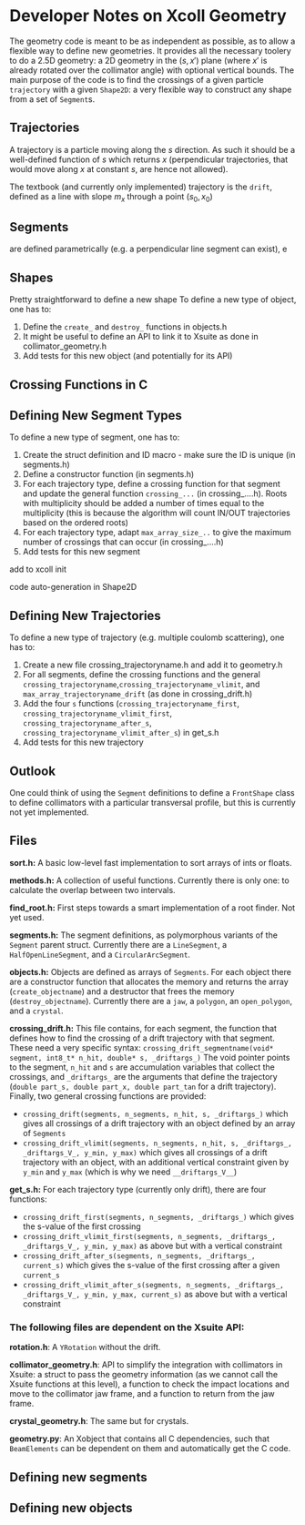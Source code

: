 # Developer Notes on Xcoll Geometry

The geometry code is meant to be as independent as possible, as to allow a flexible way to define new geometries.
It provides all the necessary toolery to do a 2.5D geometry: a 2D geometry in the $(s, x')$ plane (where $x'$ is already rotated over the collimator angle) with optional vertical bounds.
The main purpose of the code is to find the crossings of a given particle `trajectory` with a given `Shape2D`: a very flexible way to construct any shape from a set of `Segment`s.


## Trajectories
A trajectory is a particle moving along the $s$ direction. As such it should be a well-defined function of $s$ which returns $x$ (perpendicular trajectories, that would move along $x$ at constant $s$, are hence not allowed).

The textbook (and currently only implemented) trajectory is the `drift`, defined as a line with slope $m_x$ through a point $(s_0, x_0)$

## Segments
are defined parametrically (e.g. a perpendicular line segment can exist), e

## Shapes

Pretty straightforward to define a new shape
To define a new type of object, one has to:
1. Define the `create_` and `destroy_` functions in objects.h
2. It might be useful to define an API to link it to Xsuite as done in collimator_geometry.h
3. Add tests for this new object (and potentially for its API)

## Crossing Functions in C

## Defining New Segment Types
To define a new type of segment, one has to:
1. Create the struct definition and ID macro - make sure the ID is unique (in segments.h)
2. Define a constructor function (in segments.h)
3. For each trajectory type, define a crossing function for that segment and update the general function `crossing_...` (in crossing_....h). Roots with multiplicity should be added a number of times equal to the multiplicity (this is because the algorithm will count IN/OUT trajectories based on the ordered roots)
4. For each trajectory type, adapt `max_array_size_..` to give the maximum number of crossings that can occur (in crossing_....h)
5. Add tests for this new segment

add to xcoll init

code auto-generation in Shape2D

## Defining New Trajectories
To define a new type of trajectory (e.g. multiple coulomb scattering), one has to:
1. Create a new file crossing_trajectoryname.h and add it to geometry.h
2. For all segments, define the crossing functions and the general `crossing_trajectoryname`,`crossing_trajectoryname_vlimit`, and `max_array_trajectoryname_drift` (as done in crossing_drift.h)
3. Add the four `s` functions (`crossing_trajectoryname_first`, `crossing_trajectoryname_vlimit_first`, `crossing_trajectoryname_after_s`, `crossing_trajectoryname_vlimit_after_s`) in get_s.h
4. Add tests for this new trajectory


## Outlook

One could think of using the `Segment` definitions to define a `FrontShape` class to define collimators with a particular transversal profile, but this is currently not yet implemented.



## Files

**sort.h:**
A basic low-level fast implementation to sort arrays of ints or floats.

**methods.h:**
A collection of useful functions. Currently there is only one: to calculate the overlap between two intervals.

**find_root.h:**
First steps towards a smart implementation of a root finder.
Not yet used.

**segments.h:**
The segment definitions, as polymorphous variants of the `Segment` parent struct.
Currently there are a `LineSegment`, a `HalfOpenLineSegment`, and a `CircularArcSegment`.

**objects.h:**
Objects are defined as arrays of `Segments`.
For each object there are a constructor function that allocates the memory and returns the array (`create_objectname`) and a destructor that frees the memory (`destroy_objectname`).
Currently there are a `jaw`, a `polygon`, an `open_polygon`, and a `crystal`.

**crossing_drift.h:**
This file contains, for each segment, the function that defines how to find the crossing of a drift trajectory with that segment.
These need a very specific syntax:
`crossing_drift_segmentname(void* segment, int8_t* n_hit, double* s, _driftargs_)`
The void pointer points to the segment, `n_hit` and `s` are accumulation variables that collect the crossings, and `_driftargs_` are the arguments that define the trajectory (`double part_s, double part_x, double part_tan` for a drift trajectory).
Finally, two general crossing functions are provided:
- `crossing_drift(segments, n_segments, n_hit, s, _driftargs_)` which gives all crossings of a drift trajectory with an object defined by an array of `Segments`
- `crossing_drift_vlimit(segments, n_segments, n_hit, s, _driftargs_, _driftargs_V_, y_min, y_max)` which gives all crossings of a drift trajectory with an object, with an additional vertical constraint given by `y_min` and `y_max` (which is why we need `__driftargs_V__`)

**get_s.h:**
For each trajectory type (currently only drift), there are four functions:
- `crossing_drift_first(segments, n_segments, _driftargs_)` which gives the s-value of the first crossing
- `crossing_drift_vlimit_first(segments, n_segments, _driftargs_, _driftargs_V_, y_min, y_max)` as above but with a vertical constraint
- `crossing_drift_after_s(segments, n_segments, _driftargs_, current_s)` which gives the s-value of the first crossing after a given `current_s`
- `crossing_drift_vlimit_after_s(segments, n_segments, _driftargs_, _driftargs_V_, y_min, y_max, current_s)` as above but with a vertical constraint


### The following files are dependent on the Xsuite API:

**rotation.h**:
A `YRotation` without the drift.

**collimator_geometry.h**:
API to simplify the integration with collimators in Xsuite: a struct to pass the geometry information (as we cannot call the Xsuite functions at this level), a function to check the impact locations and move to the collimator jaw frame, and a function to return from the jaw frame.

**crystal_geometry.h**:
The same but for crystals.

**geometry.py**:
An Xobject that contains all C dependencies, such that `BeamElements` can be dependent on them and automatically get the C code.


## Defining new segments



## Defining new objects
